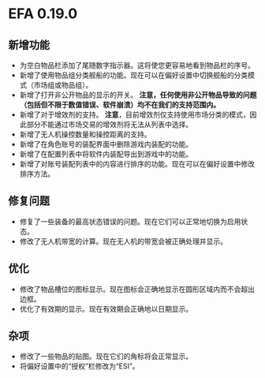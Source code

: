 # EFA 0.19.0

## 新增功能

- 为空白物品栏添加了尾随数字指示器。这将使您更容易地看到物品栏的序号。
- 新增了使用物品组分类舰船的功能。现在可以在偏好设置中切换舰船的分类模式（市场组或物品组）。
- 新增了打开非公开物品的显示的开关。
  **注意，任何使用非公开物品导致的问题（包括但不限于数值错误、软件崩溃）均不在我们的支持范围内。**
- 新增了对于增效剂的支持。
  **注意**，目前增效剂仅支持使用市场分类的模式，因此部分不能通过市场交易的增效剂将无法从列表中选择。
- 新增了无人机操控数量和操控距离的支持。
- 新增了在角色账号的装配界面中删除游戏内装配的功能。
- 新增了在配置列表中将软件内装配导出到游戏中的功能。
- 新增了对账号装配列表中的内容进行排序的功能。现在可以在偏好设置中修改排序方法。

## 修复问题

- 修复了一些装备的最高状态错误的问题。现在它们可以正常地切换为启用状态。
- 修改了无人机带宽的计算。现在无人机的带宽会被正确处理并显示。

## 优化

- 修改了物品槽位的图标显示。现在图标会正确地显示在圆形区域内而不会超出边框。
- 优化了有效期的显示。现在有效期会正确地以日期显示。

## 杂项

- 修改了一些物品的贴图。现在它们的角标将会正常显示。
- 将偏好设置中的“授权”栏修改为“ESI”。
